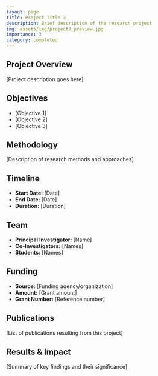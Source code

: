 ```yaml
---
layout: page
title: Project Title 3
description: Brief description of the research project
img: assets/img/project3_preview.jpg
importance: 3
category: completed
---
```


## Project Overview

[Project description goes here]

## Objectives

- [Objective 1]
- [Objective 2]
- [Objective 3]

## Methodology

[Description of research methods and approaches]

## Timeline

- **Start Date:** [Date]
- **End Date:** [Date]
- **Duration:** [Duration]

## Team

- **Principal Investigator:** [Name]
- **Co-Investigators:** [Names]
- **Students:** [Names]

## Funding

- **Source:** [Funding agency/organization]
- **Amount:** [Grant amount]
- **Grant Number:** [Reference number]

## Publications

[List of publications resulting from this project]

## Results & Impact

[Summary of key findings and their significance]
